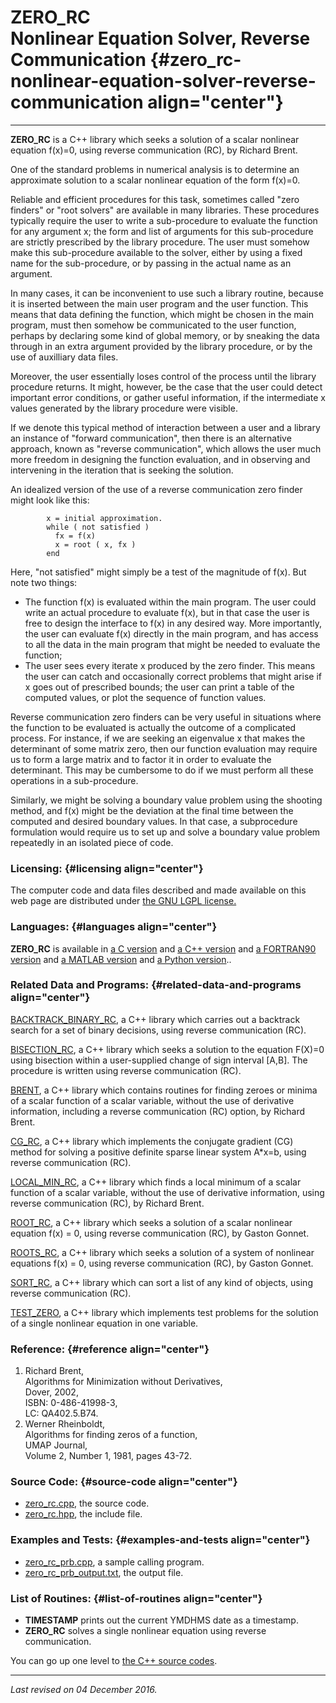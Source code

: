 ZERO\_RC\
Nonlinear Equation Solver, Reverse Communication {#zero_rc-nonlinear-equation-solver-reverse-communication align="center"}
================================================

------------------------------------------------------------------------

**ZERO\_RC** is a C++ library which seeks a solution of a scalar
nonlinear equation f(x)=0, using reverse communication (RC), by Richard
Brent.

One of the standard problems in numerical analysis is to determine an
approximate solution to a scalar nonlinear equation of the form f(x)=0.

Reliable and efficient procedures for this task, sometimes called "zero
finders" or "root solvers" are available in many libraries. These
procedures typically require the user to write a sub-procedure to
evaluate the function for any argument x; the form and list of arguments
for this sub-procedure are strictly prescribed by the library procedure.
The user must somehow make this sub-procedure available to the solver,
either by using a fixed name for the sub-procedure, or by passing in the
actual name as an argument.

In many cases, it can be inconvenient to use such a library routine,
because it is inserted between the main user program and the user
function. This means that data defining the function, which might be
chosen in the main program, must then somehow be communicated to the
user function, perhaps by declaring some kind of global memory, or by
sneaking the data through in an extra argument provided by the library
procedure, or by the use of auxilliary data files.

Moreover, the user essentially loses control of the process until the
library procedure returns. It might, however, be the case that the user
could detect important error conditions, or gather useful information,
if the intermediate x values generated by the library procedure were
visible.

If we denote this typical method of interaction between a user and a
library an instance of "forward communication", then there is an
alternative approach, known as "reverse communication", which allows the
user much more freedom in designing the function evaluation, and in
observing and intervening in the iteration that is seeking the solution.

An idealized version of the use of a reverse communication zero finder
might look like this:

            x = initial approximation.
            while ( not satisfied )
              fx = f(x)
              x = root ( x, fx )
            end
          

Here, "not satisfied" might simply be a test of the magnitude of f(x).
But note two things:

-   The function f(x) is evaluated within the main program. The user
    could write an actual procedure to evaluate f(x), but in that case
    the user is free to design the interface to f(x) in any desired way.
    More importantly, the user can evaluate f(x) directly in the main
    program, and has access to all the data in the main program that
    might be needed to evaluate the function;
-   The user sees every iterate x produced by the zero finder. This
    means the user can catch and occasionally correct problems that
    might arise if x goes out of prescribed bounds; the user can print a
    table of the computed values, or plot the sequence of function
    values.

Reverse communication zero finders can be very useful in situations
where the function to be evaluated is actually the outcome of a
complicated process. For instance, if we are seeking an eigenvalue x
that makes the determinant of some matrix zero, then our function
evaluation may require us to form a large matrix and to factor it in
order to evaluate the determinant. This may be cumbersome to do if we
must perform all these operations in a sub-procedure.

Similarly, we might be solving a boundary value problem using the
shooting method, and f(x) might be the deviation at the final time
between the computed and desired boundary values. In that case, a
subprocedure formulation would require us to set up and solve a boundary
value problem repeatedly in an isolated piece of code.

### Licensing: {#licensing align="center"}

The computer code and data files described and made available on this
web page are distributed under [the GNU LGPL
license.](../../txt/gnu_lgpl.txt)

### Languages: {#languages align="center"}

**ZERO\_RC** is available in [a C
version](../../c_src/zero_rc/zero_rc.md) and [a C++
version](../../master/zero_rc/zero_rc.md) and [a FORTRAN90
version](../../f_src/zero_rc/zero_rc.md) and [a MATLAB
version](../../m_src/zero_rc/zero_rc.md) and [a Python
version](../../py_src/zero_rc/zero_rc.md)..

### Related Data and Programs: {#related-data-and-programs align="center"}

[BACKTRACK\_BINARY\_RC](../../master/backtrack_binary_rc/backtrack_binary_rc.md),
a C++ library which carries out a backtrack search for a set of binary
decisions, using reverse communication (RC).

[BISECTION\_RC](../../master/bisection_rc/bisection_rc.md), a C++
library which seeks a solution to the equation F(X)=0 using bisection
within a user-supplied change of sign interval \[A,B\]. The procedure is
written using reverse communication (RC).

[BRENT](../../master/brent/brent.md), a C++ library which contains
routines for finding zeroes or minima of a scalar function of a scalar
variable, without the use of derivative information, including a reverse
communication (RC) option, by Richard Brent.

[CG\_RC](../../master/cg_rc/cg_rc.md), a C++ library which implements
the conjugate gradient (CG) method for solving a positive definite
sparse linear system A\*x=b, using reverse communication (RC).

[LOCAL\_MIN\_RC](../../master/local_min_rc/local_min_rc.md), a C++
library which finds a local minimum of a scalar function of a scalar
variable, without the use of derivative information, using reverse
communication (RC), by Richard Brent.

[ROOT\_RC](../../master/root_rc/root_rc.md), a C++ library which
seeks a solution of a scalar nonlinear equation f(x) = 0, using reverse
communication (RC), by Gaston Gonnet.

[ROOTS\_RC](../../master/roots_rc/roots_rc.md), a C++ library which
seeks a solution of a system of nonlinear equations f(x) = 0, using
reverse communication (RC), by Gaston Gonnet.

[SORT\_RC](../../master/sort_rc/sort_rc.md), a C++ library which can
sort a list of any kind of objects, using reverse communication (RC).

[TEST\_ZERO](../../master/test_zero/test_zero.md), a C++ library
which implements test problems for the solution of a single nonlinear
equation in one variable.

### Reference: {#reference align="center"}

1.  Richard Brent,\
    Algorithms for Minimization without Derivatives,\
    Dover, 2002,\
    ISBN: 0-486-41998-3,\
    LC: QA402.5.B74.
2.  Werner Rheinboldt,\
    Algorithms for finding zeros of a function,\
    UMAP Journal,\
    Volume 2, Number 1, 1981, pages 43-72.

### Source Code: {#source-code align="center"}

-   [zero\_rc.cpp](zero_rc.cpp), the source code.
-   [zero\_rc.hpp](zero_rc.hpp), the include file.

### Examples and Tests: {#examples-and-tests align="center"}

-   [zero\_rc\_prb.cpp](zero_rc_prb.cpp), a sample calling program.
-   [zero\_rc\_prb\_output.txt](zero_rc_prb_output.txt), the output
    file.

### List of Routines: {#list-of-routines align="center"}

-   **TIMESTAMP** prints out the current YMDHMS date as a timestamp.
-   **ZERO\_RC** solves a single nonlinear equation using reverse
    communication.

You can go up one level to [the C++ source codes](../cpp_src.md).

------------------------------------------------------------------------

*Last revised on 04 December 2016.*
